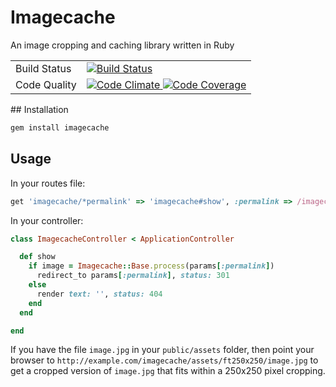 # Imagecache
An image cropping and caching library written in Ruby

<table>
  <tr>
    <td>Build Status</td>
    <td>
      <a href="https://circleci.com/gh/thinktopography/imagecache">
        <img src="https://img.shields.io/circleci/project/thinktopography/imagecache.svg?maxAge=600" alt="Build Status" >
      </a>
    </td>
  </tr>
  <tr>
    <td>Code Quality</td>
    <td>
      <a href="https://codeclimate.com/github/thinktopography/imagecache">
        <img src="https://img.shields.io/codeclimate/github/thinktopography/imagecache.svg?maxAge=600" alt="Code Climate" />
      </a>
      <a href="https://codeclimate.com/github/thinktopography/imagecache/coverage">
        <img src="https://img.shields.io/codeclimate/coverage/github/thinktopography/imagecache.svg?maxAge=600" alt="Code Coverage" />
      </a>
    </td>
  </tr>
</table>
## Installation

```sh
gem install imagecache
```

## Usage

In your routes file:
```Ruby
get 'imagecache/*permalink' => 'imagecache#show', :permalink => /imagecache\/.*/
```

In your controller:
```Ruby
class ImagecacheController < ApplicationController

  def show
    if image = Imagecache::Base.process(params[:permalink])
      redirect_to params[:permalink], status: 301
    else
      render text: '', status: 404
    end
  end

end
```

If you have the file `image.jpg` in your `public/assets` folder, then point
your browser to `http://example.com/imagecache/assets/ft250x250/image.jpg` to
get a cropped version of `image.jpg` that fits within a 250x250 pixel cropping.
